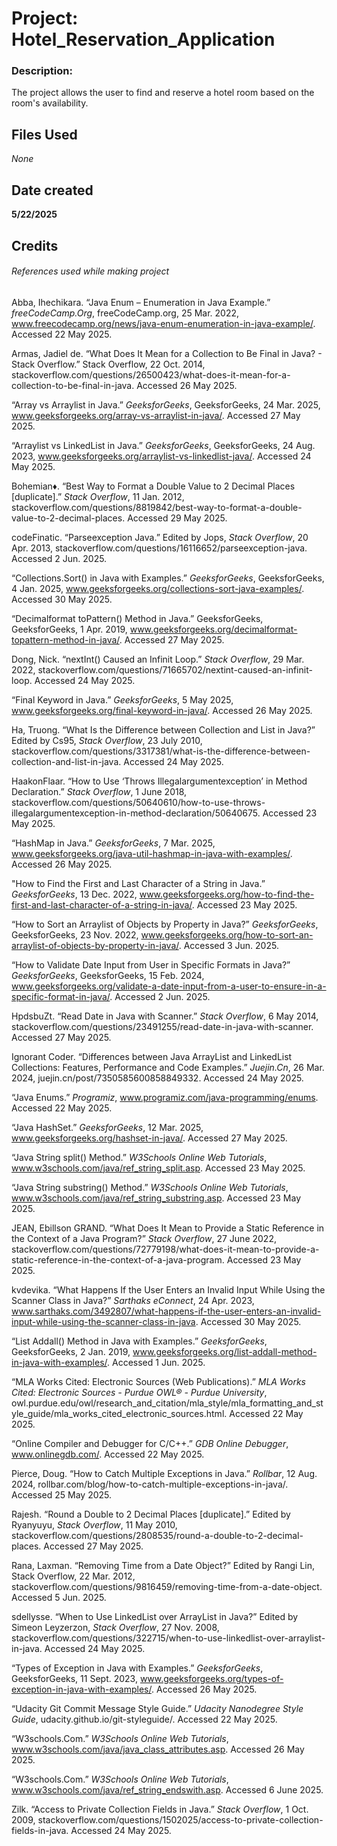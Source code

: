 # Project: Hotel_Reservation_Application
### Description:

The project allows the user to find and reserve a hotel room based on the room's availability.

## Files Used

_None_


## Date created

**5/22/2025**

## Credits
###### References used while making project

Abba, Ihechikara. “Java Enum – Enumeration in Java Example.” _freeCodeCamp.Org_, freeCodeCamp.org, 25 Mar. 2022, www.freecodecamp.org/news/java-enum-enumeration-in-java-example/. Accessed 22 May 2025.

Armas, Jadiel de. “What Does It Mean for a Collection to Be Final in Java? - Stack Overflow.” Stack Overflow, 22 Oct. 2014, stackoverflow.com/questions/26500423/what-does-it-mean-for-a-collection-to-be-final-in-java. Accessed 26 May 2025.

“Array vs Arraylist in Java.” _GeeksforGeeks_, GeeksforGeeks, 24 Mar. 2025, www.geeksforgeeks.org/array-vs-arraylist-in-java/. Accessed 27 May 2025.

“Arraylist vs LinkedList in Java.” _GeeksforGeeks_, GeeksforGeeks, 24 Aug. 2023, www.geeksforgeeks.org/arraylist-vs-linkedlist-java/. Accessed 24 May 2025.

Bohemian♦. “Best Way to Format a Double Value to 2 Decimal Places [duplicate].” _Stack Overflow_, 11 Jan. 2012, stackoverflow.com/questions/8819842/best-way-to-format-a-double-value-to-2-decimal-places. Accessed 29 May 2025.

codeFinatic. “Parseexception Java.” Edited by Jops, _Stack Overflow_, 20 Apr. 2013, stackoverflow.com/questions/16116652/parseexception-java. Accessed 2 Jun. 2025.

“Collections.Sort() in Java with Examples.” _GeeksforGeeks_, GeeksforGeeks, 4 Jan. 2025, www.geeksforgeeks.org/collections-sort-java-examples/. Accessed 30 May 2025.

“Decimalformat toPattern() Method in Java.” GeeksforGeeks, GeeksforGeeks, 1 Apr. 2019, www.geeksforgeeks.org/decimalformat-topattern-method-in-java/. Accessed 27 May 2025.

Dong, Nick. “nextInt() Caused an Infinit Loop.” _Stack Overflow_, 29 Mar. 2022, stackoverflow.com/questions/71665702/nextint-caused-an-infinit-loop. Accessed 24 May 2025.

“Final Keyword in Java.” _GeeksforGeeks_, 5 May 2025, www.geeksforgeeks.org/final-keyword-in-java/. Accessed 26 May 2025.

Ha, Truong. “What Is the Difference between Collection and List in Java?” Edited by Cs95, _Stack Overflow_, 23 July 2010, stackoverflow.com/questions/3317381/what-is-the-difference-between-collection-and-list-in-java. Accessed 24 May 2025.

HaakonFlaar. “How to Use ‘Throws Illegalargumentexception’ in Method Declaration.” _Stack Overflow_, 1 June 2018, stackoverflow.com/questions/50640610/how-to-use-throws-illegalargumentexception-in-method-declaration/50640675. Accessed 23 May 2025.

“HashMap in Java.” _GeeksforGeeks_, 7 Mar. 2025, www.geeksforgeeks.org/java-util-hashmap-in-java-with-examples/. Accessed 26 May 2025.

"How to Find the First and Last Character of a String in Java.” _GeeksforGeeks_, 13 Dec. 2022, www.geeksforgeeks.org/how-to-find-the-first-and-last-character-of-a-string-in-java/. Accessed 23 May 2025.

“How to Sort an Arraylist of Objects by Property in Java?” _GeeksforGeeks_, GeeksforGeeks, 23 Nov. 2022, www.geeksforgeeks.org/how-to-sort-an-arraylist-of-objects-by-property-in-java/. Accessed 3 Jun. 2025.

“How to Validate Date Input from User in Specific Formats in Java?” _GeeksforGeeks_, GeeksforGeeks, 15 Feb. 2024, www.geeksforgeeks.org/validate-a-date-input-from-a-user-to-ensure-in-a-specific-format-in-java/. Accessed 2 Jun. 2025.

HpdsbuZt. “Read Date in Java with Scanner.” _Stack Overflow_, 6 May 2014, stackoverflow.com/questions/23491255/read-date-in-java-with-scanner. Accessed 27 May 2025.

Ignorant Coder. “Differences between Java ArrayList and LinkedList Collections: Features, Performance and Code Examples.” _Juejin.Cn_, 26 Mar. 2024, juejin.cn/post/7350585600858849332. Accessed 24 May 2025.

“Java Enums.” _Programiz_, www.programiz.com/java-programming/enums. Accessed 22 May 2025. 

“Java HashSet.” _GeeksforGeeks_, 12 Mar. 2025, www.geeksforgeeks.org/hashset-in-java/. Accessed 27 May 2025.

“Java String split() Method.” _W3Schools Online Web Tutorials_, www.w3schools.com/java/ref_string_split.asp. Accessed 23 May 2025.

“Java String substring() Method.” _W3Schools Online Web Tutorials_, www.w3schools.com/java/ref_string_substring.asp. Accessed 23 May 2025.

JEAN, Ebillson GRAND. “What Does It Mean to Provide a Static Reference in the Context of a Java Program?” _Stack Overflow_, 27 June 2022, stackoverflow.com/questions/72779198/what-does-it-mean-to-provide-a-static-reference-in-the-context-of-a-java-program. Accessed 23 May 2025.

kvdevika. “What Happens If the User Enters an Invalid Input While Using the Scanner Class in Java?” _Sarthaks eConnect_, 24 Apr. 2023, www.sarthaks.com/3492807/what-happens-if-the-user-enters-an-invalid-input-while-using-the-scanner-class-in-java. Accessed 30 May 2025.

“List Addall() Method in Java with Examples.” _GeeksforGeeks_, GeeksforGeeks, 2 Jan. 2019, www.geeksforgeeks.org/list-addall-method-in-java-with-examples/. Accessed 1 Jun. 2025.

“MLA Works Cited: Electronic Sources (Web Publications).” _MLA Works Cited: Electronic Sources - Purdue OWL® - Purdue University_, owl.purdue.edu/owl/research_and_citation/mla_style/mla_formatting_and_style_guide/mla_works_cited_electronic_sources.html. Accessed 22 May 2025.

“Online Compiler and Debugger for C/C++.” _GDB Online Debugger_, www.onlinegdb.com/. Accessed 22 May 2025. 

Pierce, Doug. “How to Catch Multiple Exceptions in Java.” _Rollbar_, 12 Aug. 2024, rollbar.com/blog/how-to-catch-multiple-exceptions-in-java/. Accessed 25 May 2025.

Rajesh. “Round a Double to 2 Decimal Places [duplicate].” Edited by Ryanyuyu, _Stack Overflow_, 11 May 2010, stackoverflow.com/questions/2808535/round-a-double-to-2-decimal-places. Accessed 27 May 2025.

Rana, Laxman. “Removing Time from a Date Object?” Edited by Rangi Lin, Stack Overflow, 22 Mar. 2012, stackoverflow.com/questions/9816459/removing-time-from-a-date-object. Accessed 5 Jun. 2025.

sdellysse. “When to Use LinkedList over ArrayList in Java?” Edited by Simeon Leyzerzon, _Stack Overflow_, 27 Nov. 2008, stackoverflow.com/questions/322715/when-to-use-linkedlist-over-arraylist-in-java. Accessed 24 May 2025.

“Types of Exception in Java with Examples.” _GeeksforGeeks_, GeeksforGeeks, 11 Sept. 2023, www.geeksforgeeks.org/types-of-exception-in-java-with-examples/. Accessed 26 May 2025.

“Udacity Git Commit Message Style Guide.” _Udacity Nanodegree Style Guide_, udacity.github.io/git-styleguide/. Accessed 22 May 2025.

“W3schools.Com.” _W3Schools Online Web Tutorials_, www.w3schools.com/java/java_class_attributes.asp. Accessed 26 May 2025. 

“W3schools.Com.” _W3Schools Online Web Tutorials_, www.w3schools.com/java/ref_string_endswith.asp. Accessed 6 June 2025. 

Zilk. “Access to Private Collection Fields in Java.” _Stack Overflow_, 1 Oct. 2009, stackoverflow.com/questions/1502025/access-to-private-collection-fields-in-java. Accessed 24 May 2025.
